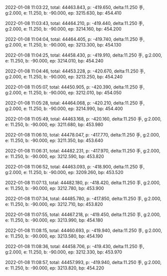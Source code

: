 2022-01-08 11:03:22, total: 44463.843, p: -419.650, delta:11.250 手, g:2.000, e: 11.250, b: -90.000, ep: 3215.630, bp: 454.410

2022-01-08 11:03:43, total: 44464.210, p: -419.440, delta:11.250 手, g:2.000, e: 11.250, b: -90.000, ep: 3214.160, bp: 454.200

2022-01-08 11:04:04, total: 44464.405, p: -419.740, delta:11.250 手, g:2.000, e: 11.250, b: -90.000, ep: 3213.300, bp: 454.130

2022-01-08 11:04:25, total: 44458.430, p: -419.910, delta:11.250 手, g:2.000, e: 11.250, b: -90.000, ep: 3214.010, bp: 454.240

2022-01-08 11:04:46, total: 44453.228, p: -420.670, delta:11.250 手, g:2.000, e: 11.250, b: -90.000, ep: 3213.250, bp: 454.240

2022-01-08 11:05:07, total: 44450.905, p: -420.390, delta:11.250 手, g:2.000, e: 11.250, b: -90.000, ep: 3212.010, bp: 454.050

2022-01-08 11:05:28, total: 44464.068, p: -420.210, delta:11.250 手, g:2.000, e: 11.250, b: -90.000, ep: 3214.990, bp: 454.400

2022-01-08 11:05:49, total: 44463.168, p: -420.160, delta:11.250 手, g:2.000, e: 11.250, b: -90.000, ep: 3211.680, bp: 453.980

2022-01-08 11:06:10, total: 44478.047, p: -417.770, delta:11.250 手, g:2.000, e: 11.250, b: -90.000, ep: 3211.350, bp: 453.640

2022-01-08 11:06:31, total: 44482.231, p: -417.970, delta:11.250 手, g:2.000, e: 11.250, b: -90.000, ep: 3212.590, bp: 453.820

2022-01-08 11:06:52, total: 44463.093, p: -418.900, delta:11.250 手, g:2.000, e: 11.250, b: -90.000, ep: 3209.260, bp: 453.520

2022-01-08 11:07:13, total: 44482.180, p: -418.420, delta:11.250 手, g:2.000, e: 11.250, b: -90.000, ep: 3212.780, bp: 453.900

2022-01-08 11:07:34, total: 44485.780, p: -417.850, delta:11.250 手, g:2.000, e: 11.250, b: -90.000, ep: 3212.710, bp: 453.820

2022-01-08 11:07:55, total: 44467.218, p: -419.450, delta:11.250 手, g:2.000, e: 11.250, b: -90.000, ep: 3213.990, bp: 454.180

2022-01-08 11:08:15, total: 44460.693, p: -419.940, delta:11.250 手, g:2.000, e: 11.250, b: -90.000, ep: 3213.580, bp: 454.190

2022-01-08 11:08:36, total: 44458.706, p: -419.430, delta:11.250 手, g:2.000, e: 11.250, b: -90.000, ep: 3212.330, bp: 453.970

2022-01-08 11:08:57, total: 44457.993, p: -419.940, delta:11.250 手, g:2.000, e: 11.250, b: -90.000, ep: 3213.820, bp: 454.220